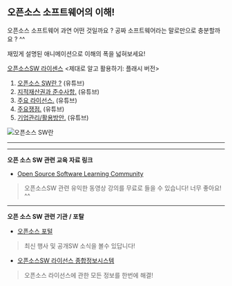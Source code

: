 ## 오픈소스 소프트웨어의 이해!

오픈소스 소프트웨어 과연 어떤 것일까요 ?
공짜 소프트웨어라는 말로만으로 충분할까요 ? ^^

재밌게 설명된 애니메이션으로 이해의 폭을 넓혀보세요!

[오픈소스SW 라이센스](https://www.olis.or.kr/opensource/index.html) <제대로 알고 활용하기: 플래시 버전>
1. [오픈소스 SW란 ?](https://www.youtube.com/watch?v=K7qpiEN4DRI) (유튜브)
2. [지적재산권과 준수사항.](https://www.youtube.com/watch?v=sv_zltuaZJk) (유튜브)
3. [주요 라이선스.](https://www.youtube.com/watch?v=V1kIU7qzrJY&t=49s) (유튜브)
4. [주요쟁점.](https://www.youtube.com/watch?v=1AD6WsE1XJ0&t=64s) (유튜브)
5. [기업관리/활용방안.](https://www.youtube.com/watch?v=W2aDQox4KJ4&t=62s) (유튜브)

![오픈소스 SW란](http://img.youtube.com/vi/K7qpiEN4DRI/0.jpg)


* * *
* * *
**오픈 소스 SW 관련 교육 자료 링크**
* [Open Source Software Learning Community](http://olc.kr/main/index.jsp)
> 오픈소스SW 관련 유익한 동영상 강의를 무료로 들을 수 있습니다! 너무 좋아요! ^^

* * *

**오픈 소스 SW 관련 기관 / 포탈**
* [오픈소스 포털](https://www.oss.kr/)
> 최신 행사 및 공개SW 소식을 볼수 있답니다!
* [오픈소스SW 라이선스 종합정보시스템](https://www.olis.or.kr/)
> 오픈소스 라이선스에 관한 모든 정보를 한번에 해결!


